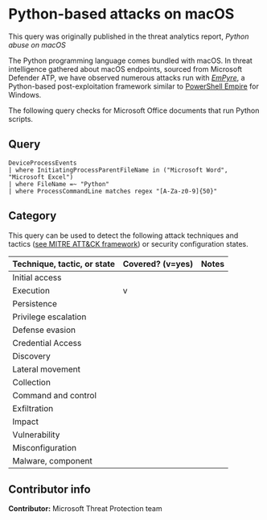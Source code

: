 # Python-based attacks on macOS

This query was originally published in the threat analytics report, *Python abuse on macOS*

The Python programming language comes bundled with macOS. In threat intelligence gathered about macOS endpoints, sourced from Microsoft Defender ATP, we have observed numerous attacks run with *[EmPyre](https://github.com/EmpireProject/EmPyre)*, a Python-based post-exploitation framework similar to [PowerShell Empire](https://www.powershellempire.com/) for Windows.

The following query checks for Microsoft Office documents that run Python scripts.

## Query

```Kusto
DeviceProcessEvents
| where InitiatingProcessParentFileName in ("Microsoft Word", "Microsoft Excel")
| where FileName =~ "Python"
| where ProcessCommandLine matches regex "[A-Za-z0-9]{50}"
```

## Category

This query can be used to detect the following attack techniques and tactics ([see MITRE ATT&CK framework](https://attack.mitre.org/)) or security configuration states.

| Technique, tactic, or state | Covered? (v=yes) | Notes |
|-|-|-|
| Initial access |  |  |
| Execution | v |  |
| Persistence |  |  |
| Privilege escalation |  |  |
| Defense evasion |  |  |
| Credential Access |  |  |
| Discovery |  |  |
| Lateral movement |  |  |
| Collection |  |  |
| Command and control |  |  |
| Exfiltration |  |  |
| Impact |  |  |
| Vulnerability |  |  |
| Misconfiguration |  |  |
| Malware, component |  |  |

## Contributor info

**Contributor:** Microsoft Threat Protection team
